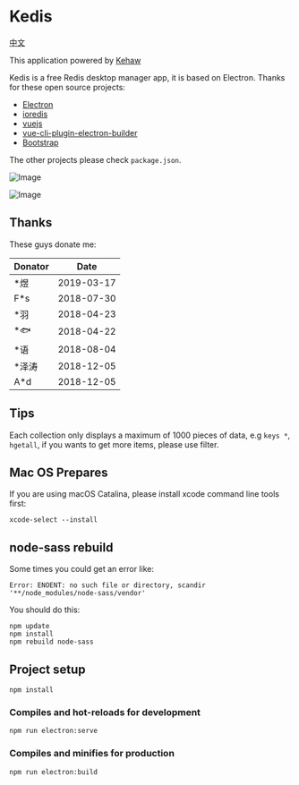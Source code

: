 # Kedis

[中文](https://github.com/uniorder/kedis/blob/master/README_CN.md)

This application powered by [Kehaw](http://www.kehaw.com)

Kedis is a free Redis desktop manager app, it is based on Electron. Thanks for these open source projects:

- [Electron](https://electronjs.org/)
- [ioredis](https://github.com/luin/ioredis)
- [vuejs](https://github.com/vuejs/vue)
- [vue-cli-plugin-electron-builder](https://github.com/nklayman/vue-cli-plugin-electron-builder)
- [Bootstrap](https://getbootstrap.com/)

The other projects please check `package.json`.

![Image](https://raw.githubusercontent.com/uniorder/kedis/master/screen-shot/1.png "Screen shot 1")

![Image](https://raw.githubusercontent.com/uniorder/kedis/master/screen-shot/2.png "Screen shot 2")

## Thanks

These guys donate me:

| Donator | Date       |
| ------- | ---------- |
| \*煜    | 2019-03-17 |
| F\*s    | 2018-07-30 |
| \*羽    | 2018-04-23 |
| \*🐟    | 2018-04-22 |
| \*语    | 2018-08-04 |
| \*泽涛  | 2018-12-05 |
| A\*d    | 2018-12-05 |

## Tips

Each collection only displays a maximum of 1000 pieces of data, e.g `keys *`, `hgetall`, if you wants to get more items, please use filter.

## Mac OS Prepares

If you are using macOS Catalina, please install xcode command line tools first:

```
xcode-select --install
```

## node-sass rebuild

Some times you could get an error like:

```
Error: ENOENT: no such file or directory, scandir '**/node_modules/node-sass/vendor'
```

You should do this:

```
npm update
npm install
npm rebuild node-sass
```

## Project setup

```
npm install
```

### Compiles and hot-reloads for development

```
npm run electron:serve
```

### Compiles and minifies for production

```
npm run electron:build
```
